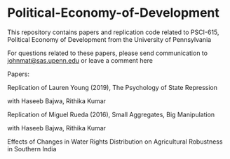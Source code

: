 # Political-Economy-of-Development
This repository contains papers and replication code related to PSCI-615, Political Economy of Development from the University of Pennsylvania

For questions related to these papers, please send communication to johnmat@sas.upenn.edu or leave a comment here

Papers:

Replication of Lauren Young (2019), The Psychology of State Repression

with Haseeb Bajwa, Rithika Kumar

Replication of Miguel Rueda (2016), Small Aggregates, Big Manipulation

with Haseeb Bajwa, Rithika Kumar


Effects of Changes in Water Rights Distribution on Agricultural Robustness in Southern India
